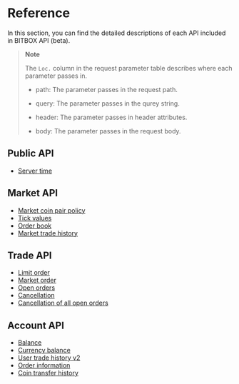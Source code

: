 # Reference

In this section, you can find the detailed descriptions of each API included in BITBOX API (beta).

> **Note**
> 
> The `Loc.` column in the request parameter table describes where each parameter passes in.
> 
>   - path: The parameter passes in the request path.
> 
>   - query: The parameter passes in the qurey string.
> 
>   - header: The parameter passes in header attributes.
> 
>   - body: The parameter passes in the request body.

## Public API

  - [Server time](api/public/v1-public-time-get.md)

## Market API

  - [Market coin pair policy](api/market/v1-market-public-coins-pairPolicy-get.md)
  - [Tick values](api/market/v1-market-public-currentTickValue-get.md)
  - [Order book](api/market/v1-market-public-orderBooks-get.md)
  - [Market trade history](api/market/v1-market-public-tradeHistory-get.md)

## Trade API

  - [Limit order](api/trade/v1-trade-limitOrders-post.md)
  - [Market order](api/trade/v1-trade-marketOrders-post.md)
  - [Open orders](api/trade/v1-trade-openOrders-get.md)
  - [Cancellation](api/trade/v1-trade-orders-delete.md)
  - [Cancellation of all open orders](api/trade/v1-trade-openOrders-delete.md)

## Account API

  - [Balance](api/account/v1-account-balances-get.md)
  - [Currency balance](api/account/v1-account-balances-currency-get.md)
  - [User trade history v2](api/account/v2-account-tradeHistory-get.md)
  - [Order information](api/account/v1-account-orders-orderID-get.md)
  - [Coin transfer history](api/account/v1-account-transactionHistory-get.md)
